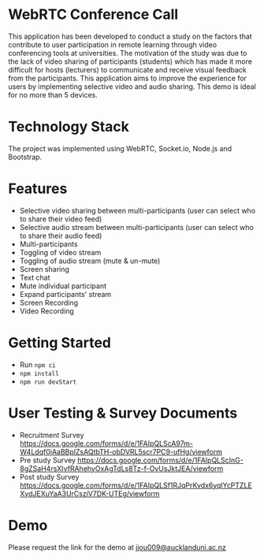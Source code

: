 # WebRTC Conference Call
This application has been developed to conduct a study on the factors that contribute to user participation in remote learning through video conferencing tools at universities.
The motivation of the study was due to the lack of video sharing of participants (students) which has made it more difficult for hosts (lecturers) to communicate and receive visual feedback from the participants. 
This application aims to improve the experience for users by implementing selective video and audio sharing.
This demo is ideal for no more than 5 devices.


# Technology Stack
The project was implemented using WebRTC, Socket.io, Node.js and Bootstrap. 


# Features
- Selective video sharing between multi-participants (user can select who to share their video feed)
- Selective audio stream between multi-participants (user can select who to share their audio feed)
- Multi-participants
- Toggling of video stream
- Toggling of audio stream (mute & un-mute)
- Screen sharing
- Text chat
- Mute individual participant
- Expand participants' stream
- Screen Recording
- Video Recording


# Getting Started
- Run `npm ci`
- `npm install`
- `npm run devStart`


# User Testing & Survey Documents 
- Recruitment Survey https://docs.google.com/forms/d/e/1FAIpQLScA97m-W4Ldqf0jAaBBpIZsAQtbTH-obDVRL5scr7PC9-ufHg/viewform
- Pre study Survey https://docs.google.com/forms/d/e/1FAIpQLScInG-8gZSaH4rsXIvfRAhehyOxAgTdLs8Tz-f-OvUsJktJEA/viewform
- Post study Survey https://docs.google.com/forms/d/e/1FAIpQLSf1RJqPrKvdx6yqlYcPTZLEXydJEXuYaA3UrCsziV7DK-UTEg/viewform


# Demo
Please request the link for the demo at jjou009@aucklanduni.ac.nz